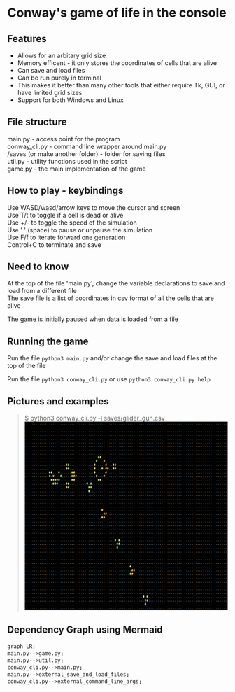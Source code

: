 # Conway's game of life in the console

## Features
  * Allows for an arbitary grid size
  * Memory efficent - it only stores the coordinates of cells that are alive
  * Can save and load files
  * Can be run purely in terminal
  * This makes it better than many other tools that either require Tk, GUI, or have limited grid sizes
  * Support for both Windows and Linux


## File structure
  main.py - access point for the program  
  conway_cli.py - command line wrapper around main.py  
  /saves (or make another folder) - folder for saving files  
  util.py - utility functions used in the script  
  game.py - the main implementation of the game  

## How to play - keybindings
  Use WASD/wasd/arrow keys to move the cursor and screen  
  Use T/t to toggle if a cell is dead or alive  
  Use +/- to toggle the speed of the simulation  
  Use ' ' (space) to pause or unpause the simulation  
  Use F/f to iterate forward one generation  
 Control+C to terminate and save

## Need to know
  At the top of the file 'main.py', change the variable declarations to save and load from a different file  
  The save file is a list of coordinates in csv format of all the cells that are alive 

  The game is initially paused when data is loaded from a file 


## Running the game  
  Run the file `python3 main.py` and/or change the save and load files at the top of the file

  Run the file `python3 conway_cli.py` or use `python3 conway_cli.py help`

## Pictures and examples
  >$ python3 conway_cli.py -l saves/glider_gun.csv 
  ![A demo showing a working glider gun and several gliders](glider_gun_in_action.png)

## Dependency Graph using Mermaid

  ```mermaid
  graph LR;
  main.py-->game.py;
  main.py-->util.py;
  conway_cli.py-->main.py;
  main.py-->external_save_and_load_files;
  conway_cli.py-->external_command_line_args;
  ```
